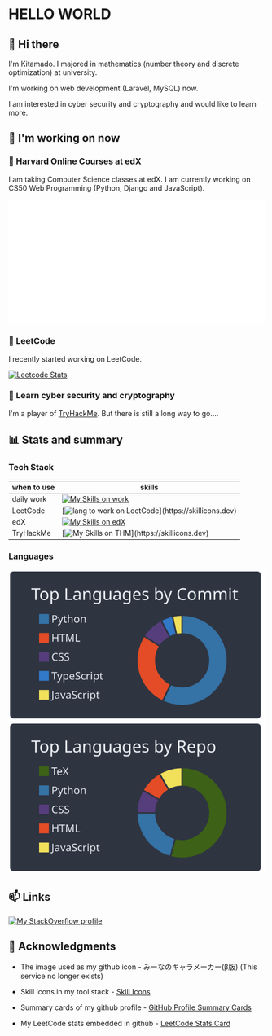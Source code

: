 # HELLO WORLD

## 👋 Hi there

I'm Kitamado. I majored in mathematics (number theory and discrete optimization) at university.

I'm working on web development (Laravel, MySQL) now.

I am interested in cyber security and cryptography and would like to learn more.

## 🌱 I'm working on now

### :school: Harvard Online Courses at edX

I am taking Computer Science classes at edX. I am currently working on CS50 Web Programming (Python, Django and JavaScript).

[![My WakaTime Stats](./metrics.plugin.wakatime.svg)](https://github.com/lowlighter/metrics)

### :punch: LeetCode

I recently started working on LeetCode.

[![Leetcode Stats](https://leetcard.jacoblin.cool/Seasawher?ext=activity&theme=nord)](https://leetcode.com/Seasawher/)

### :key: Learn cyber security and cryptography

I'm a player of [TryHackMe](https://tryhackme.com/p/seasawher). But there is still a long way to go....

## :bar_chart: Stats and summary

### Tech Stack

| when to use | skills                                                                                                       |
| ----------- | ------------------------------------------------------------------------------------------------------------ |
| daily work  | [![My Skills on work](https://skillicons.dev/icons?i=php,jquery,laravel,mysql)](https://skillicons.dev)      |
| LeetCode    | [![lang to work on LeetCode](https://skillicons.dev/icons?i=typescript,rust,,)](https://skillicons.dev)          |
| edX         | [![My Skills on edX](https://skillicons.dev/icons?i=python,bootstrap,django,sqlite)](https://skillicons.dev) |
| TryHackMe |  [![My Skills on THM](https://skillicons.dev/icons?i=bash,linux,,)](https://skillicons.dev)  |

### Languages

[![profile summary card, most commit language](profile-summary-card-output/nord_dark/2-most-commit-language.svg)](https://github.com/vn7n24fzkq/github-profile-summary-cards) [![profile summary card, repos per language](profile-summary-card-output/nord_dark/1-repos-per-language.svg)](https://github.com/vn7n24fzkq/github-profile-summary-cards)

## 📫 Links

[![My StackOverflow profile](https://stackoverflow-readme-profile.johannchopin.fr/profile/19453583?theme=monokai)](https://stackoverflow.com/users/19453583/kitamado?tab=profile)

## :bow: Acknowledgments

* The image used as my github icon - みーなのキャラメーカー(β版) (This service no longer exists)

* Skill icons in my tool stack - [Skill Icons](https://skillicons.dev/)

* Summary cards of my github profile - [GitHub Profile Summary Cards](https://github.com/vn7n24fzkq/github-profile-summary-cards)

* My LeetCode stats embedded in github - [LeetCode Stats Card](https://github.com/JacobLinCool/LeetCode-Stats-Card)
